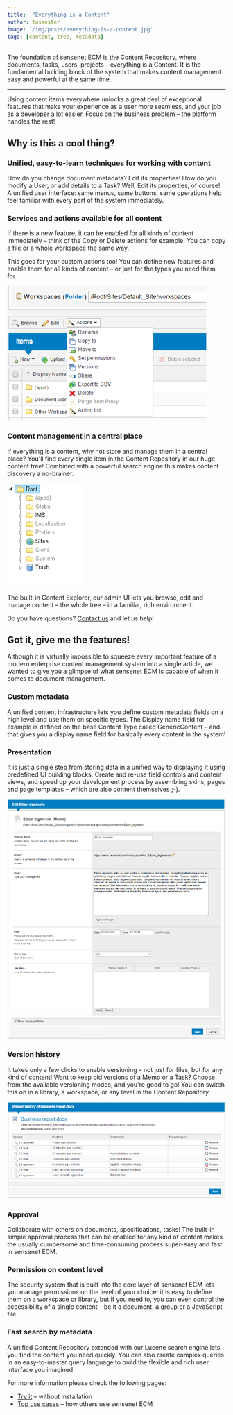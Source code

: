 ```yaml
---
title:  "Everything is a Content"
author: tusmester
image: '/img/posts/everything-is-a-content.jpg'
tags: [content, tree, metadata]
---
```


The foundation of sensenet ECM is the Content Repository, where documents, tasks, users, projects – everything is a Content. It is the fundamental building block of the system that makes content management easy and powerful at the same time.

---

Using content items everywhere unlocks a great deal of exceptional features that make your experience as a user more seamless, and your job as a developer a lot easier. Focus on the business problem – the platform handles the rest!

## Why is this a cool thing?

### Unified, easy-to-learn techniques for working with content
How do you change document metadata? Edit its properties! How do you modify a User, or add details to a Task? Well, Edit its properties, of course! A unified user interface: same menus, same buttons, same operations help feel familiar with every part of the system immediately.

### Services and actions available for all content
If there is a new feature, it can be enabled for all kinds of content immediately – think of the Copy or Delete actions for example. You can copy a file or a whole workspace the same way.

This goes for your custom actions too! You can define new features and enable them for all kinds of content – or just for the types you need them for.

![Content actions](/img/posts/content-actions.png "Content actions")
 
### Content management in a central place
If everything is a content, why not store and manage them in a central place? You'll find every single item in the Content Repository in our huge content tree! Combined with a powerful search engine this makes content discovery a no-brainer.

![Content tree](/img/posts/content-tree.png "Content tree")
 
The built-in Content Explorer, our admin UI lets you browse, edit and manage content – the whole tree – in a familiar, rich environment.

Do you have questions? [Contact us](http://community.sensenet.com/contact]) and let us help! 

## Got it, give me the features!

Although it is virtually impossible to squeeze every important feature of a modern enterprise content management system into a single article, we wanted to give you a glimpse of what sensenet ECM is capable of when it comes to document management.

### Custom metadata
A unified content infrastructure lets you define custom metadata fields on a high level and use them on specific types. The Display name field for example is defined on the base Content Type called GenericContent – and that gives you a display name field for basically every content in the system!

### Presentation
It is just a single step from storing data in a unified way to displaying it using predefined UI building blocks. Create and re-use field controls and content views, and speed up your development process by assembling skins, pages and page templates – which are also content themselves ;-).
 
![Content view](/img/posts/content-view.png "Content view")

### Version history
It takes only a few clicks to enable versioning – not just for files, but for any kind of content! Want to keep old versions of a Memo or a Task? Choose from the available versioning modes, and you're good to go! You can switch this on in a library, a workspace, or any level in the Content Repository.

![Content versions](/img/posts/content-versions.png "Content versions")
 
### Approval
Collaborate with others on documents, specifications, tasks! The built-in simple approval process that can be enabled for any kind of content makes the usually cumbersome and time-consuming process super-easy and fast in sensenet ECM.

### Permission on content level
The security system that is built into the core layer of sensenet ECM lets you manage permissions on the level of your choice: it is easy to define them on a workspace or library, but if you need to, you can even control the accessibility of a single content – be it a document, a group or a JavaScript file.

### Fast search by metadata
A unified Content Repository extended with our Lucene search engine lets you find the content you need quickly. You can also create complex queries in an easy-to-master query language to build the flexible and rich user interface you imagined.

For more information please check the following pages:

- [Try it](https://www.sensenet.com/try-it) – without installation
- [Top use cases](https://www.sensenet.com/for-customers/use-cases) – how others use sensenet ECM